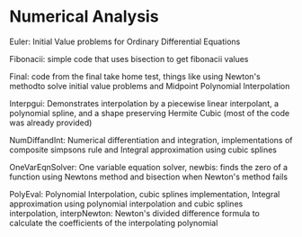 # Numerical Analysis

Euler: Initial Value problems for Ordinary Differential Equations

Fibonacii: simple code that uses bisection to get fibonacii values

Final: code from the final take home test, things like using Newton's methodto solve initial value problems and Midpoint Polynomial Interpolation

Interpgui: Demonstrates interpolation by a piecewise linear interpolant, a polynomial spline, and a shape preserving Hermite Cubic (most of the code was already provided)

NumDiffandInt: Numerical differentiation and integration, implementations of composite simpsons rule and Integral approximation using cubic splines

OneVarEqnSolver: One variable equation solver, newbis: finds the zero of a function using Newtons method and bisection when Newton's method fails

PolyEval: Polynomial Interpolation, cubic splines implementation, Integral approximation using polynomial interpolation and cubic splines interpolation, interpNewton: Newton's divided difference formula to calculate the coefficients of the interpolating polynomial
